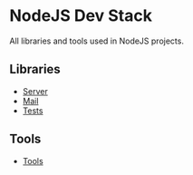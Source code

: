 # NodeJS Dev Stack

All libraries and tools used in NodeJS projects.

## Libraries

* [Server](./libraries/server.md)
* [Mail](./libraries/mail.md)
* [Tests](./libraries/tests.md)

## Tools

* [Tools](./tools/tools.md)
